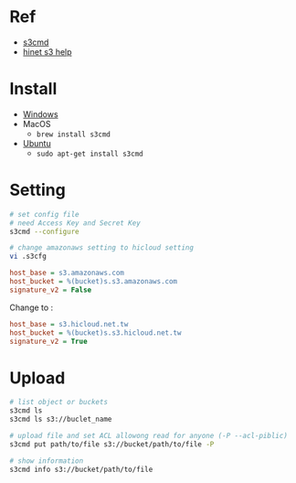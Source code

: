 
# Ref

* [s3cmd](http://s3tools.org/s3cmd)
* [hinet s3 help](http://s3help.cloudbox.hinet.net/index.php/)


# Install

* [Windows](http://s3help.cloudbox.hinet.net/index.php/s3cmd-start)
* MacOS
  * `brew install s3cmd`
* [Ubuntu](http://s3help.cloudbox.hinet.net/index.php/2015-02-12-07-08-03)
  * `sudo apt-get install s3cmd`

# Setting

```bash
# set config file
# need Access Key and Secret Key
s3cmd --configure

# change amazonaws setting to hicloud setting
vi .s3cfg
```

```ini
host_base = s3.amazonaws.com
host_bucket = %(bucket)s.s3.amazonaws.com
signature_v2 = False
```

Change to :

```ini
host_base = s3.hicloud.net.tw
host_bucket = %(bucket)s.s3.hicloud.net.tw
signature_v2 = True
```

# Upload

```bash
# list object or buckets
s3cmd ls
s3cmd ls s3://buclet_name

# upload file and set ACL allowong read for anyone (-P --acl-piblic)
s3cmd put path/to/file s3://bucket/path/to/file -P

# show information
s3cmd info s3://bucket/path/to/file
```
